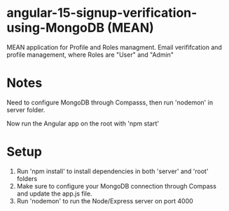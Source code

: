 # angular-15-signup-verification-using-MongoDB (MEAN)

MEAN application for Profile and Roles managment. Email verififcation and profile management, where Roles are "User" and "Admin"

# Notes
Need to configure MongoDB through Compasss, then run 'nodemon' in server folder.

Now run the Angular app on the root with 'npm start'

# Setup
1. Run 'npm install' to install dependencies in both 'server' and 'root' folders
3. Make sure to configure your MongoDB connection through Compass and update the app.js file.
2. Run 'nodemon' to run the Node/Express server on port 4000
